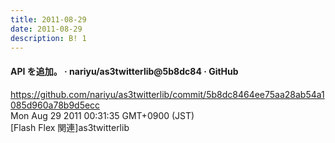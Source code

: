 ```yaml
---
title: 2011-08-29
date: 2011-08-29
description: B! 1
---
```


#### API を追加。 · nariyu/as3twitterlib@5b8dc84 · GitHub
https://github.com/nariyu/as3twitterlib/commit/5b8dc8464ee75aa28ab54a1085d960a78b9d5ecc<br>
Mon Aug 29 2011 00:31:35 GMT+0900 (JST)<br>
[Flash Flex 関連]as3twitterlib


